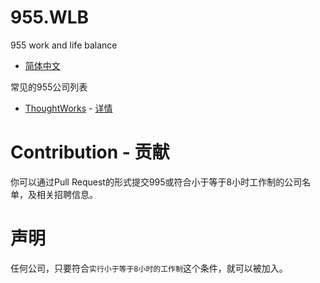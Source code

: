 # 955.WLB
955 work and life balance

* [简体中文](zh_CN.md)

常见的955公司列表

* [ThoughtWorks](https://www.thoughtworks.com/) - [详情](./company/ThoughtWorks.md)

# Contribution - 贡献

你可以通过Pull Request的形式提交995或符合小于等于8小时工作制的公司名单，及相关招聘信息。

# 声明

任何公司，只要符合`实行小于等于8小时的工作制`这个条件，就可以被加入。
